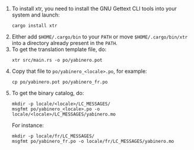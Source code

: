 1. To install xtr, you need to install the GNU Gettext CLI tools into your
   system and launch:
   ```
   cargo install xtr
   ```
2. Either add ```$HOME/.cargo/bin``` to your ```PATH``` or move
   ```$HOME/.cargo/bin/xtr``` into a directory already present in the
   ```PATH```.
3. To get the translation template file, do:
   ```
   xtr src/main.rs -o po/yabinero.pot
   ```
4. Copy that file to ```po/yabinero_<locale>.po```, for example:
   ```
   cp po/yabinero.pot po/yabinero_fr.po
   ```
5. To get the binary catalog, do:
   ```
   mkdir -p locale/<locale>/LC_MESSAGES/
   msgfmt po/yabinero_<locale>.po -o locale/<locale>/LC_MESSAGES/yabinero.mo
   ```
   For instance:
   ```
   mkdir -p locale/fr/LC_MESSAGES/
   msgfmt po/yabinero_fr.po -o locale/fr/LC_MESSAGES/yabinero.mo
   ```
